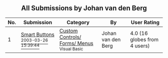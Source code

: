 ﻿<div align="center">

## All Submissions by Johan van den Berg

</div>

No.  | Submission | Category | By   | User Rating
---- | ---------- | -------- | ---- | -----------
1 | [Smart Buttons<br /><sup>2003-03-26 15:39:44</sup>](https://github.com/Planet-Source-Code/johan-van-den-berg-smart-buttons__1-44288) | [Custom Controls/ Forms/  Menus<br /><sup>Visual Basic</sup>](../ByCategory/custom-controls-forms-menus__1-4.md) | Johan van den Berg | 4.0 (16 globes from 4 users)
